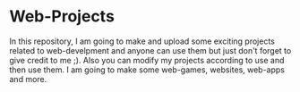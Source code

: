 # Web-Projects
In this repository, I am going to make and upload some exciting projects related to web-develpment and anyone can use them but just don't forget to give credit to me ;). Also you can modify my projects according to use and then use them. I am going to make some web-games, websites, web-apps and more. 

